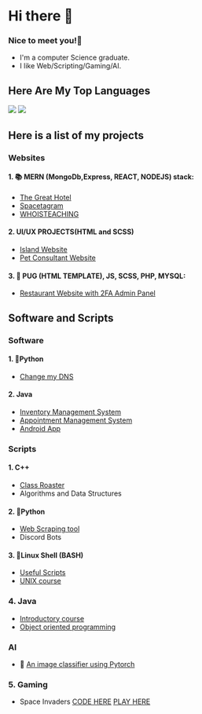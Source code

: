 # Hi there 👋 
###  Nice to meet you!🤝
* I'm a computer Science graduate.
* I like Web/Scripting/Gaming/AI. 

##  Here Are My Top Languages
![](http://github-profile-summary-cards.vercel.app/api/cards/repos-per-language?username=ohzecodes&theme=default)
![](http://github-profile-summary-cards.vercel.app/api/cards/most-commit-language?username=ohzecodes&theme=default)


## Here is a list of my projects 
### Websites 
#### 1.  📚 MERN (MongoDb,Express, REACT, NODEJS) stack: 
  - [The Great Hotel](https://github.com/ohzecodes/theGreatHotelApp)
  - [Spacetagram](https://github.com/ohzecodes/SPACESTAGRAM)
  - [WHOISTEACHING](https://github.com/ohzecodes/whoisteaching) 

#### 2. UI/UX PROJECTS(HTML and SCSS)
  - [Island Website](https://github.com/ohzecodes/myIslandwebsite)
  - [Pet Consultant Website](https://github.com/ohzecodes/PetConsultantWebsite)

#### 3.  🔭  PUG (HTML TEMPLATE), JS, SCSS, PHP, MYSQL:  
  - [Restaurant Website with 2FA Admin Panel](https://github.com/ohzecodes/MockRestaurant)




## Software and Scripts
### Software

#### 1. 🐍Python
  -  [Change my DNS](https://github.com/ohzecodes/changemyDns)

#### 2. Java 
  - [Inventory Management System](https://github.com/ohzecodes/Inventory-Management-Java-FX)
  - [Appointment Management System]()
  - [Android App]()


### Scripts

#### 1. C++
   - [Class Roaster](https://github.com/ohzecodes/cpp-class-Roaster)
   - Algorithms and Data Structures
   
#### 2. 🐍Python
   - [Web Scraping tool](https://github.com/ohzecodes/webscrapingpy) 
   - Discord Bots
    
#### 3. 🐧Linux Shell (BASH)
   - [Useful Scripts](https://github.com/ohzecodes/useful-Scripts)
   - [UNIX course](https://github.com/ohzecodes/1280-unix)

### 4.  Java  
   - [Introductory course](https://github.com/ohzecodes/1150-java)
   - [Object oriented programming](https://github.com/ohzecodes/1181)
    

###  AI
   - 🧐 [An image classifier using Pytorch](https://github.com/ohzecodes/pythonnotebook)


### 5. Gaming
   - Space Invaders [CODE HERE](https://github.com/ohzecodes/spaceinvaders)
                  [PLAY HERE](https://ohzecodes.github.io/spaceinvaders/)



<!--
**ohzecodes/ohzecodes** is a ✨ _special_ ✨ repository because its `README.md` (this file) appears on your GitHub profile.

Here are some ideas to get you started:

- 🔭 I’m currently working on ...
- 🌱 I’m currently learning ...
- 👯 I’m looking to collaborate on ...
- 🤔 I’m looking for help with ...
- 💬 Ask me about ...
- 📫 How to reach me: ...
- 😄 Pronouns: ...
- ⚡ Fun fact: ...
-->
